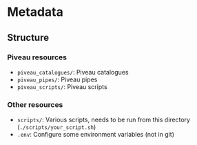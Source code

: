 # Metadata

## Structure

### Piveau resources

- `piveau_catalogues/`: Piveau catalogues
- `piveau_pipes/`: Piveau pipes
- `piveau_scripts/`: Piveau scripts

### Other resources

- `scripts/`: Various scripts, needs to be run from this directory (`./scripts/your_script.sh`)
- `.env`: Configure some environment variables (not in git)
